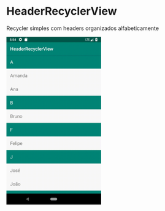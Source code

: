 # HeaderRecyclerView

Recycler simples com headers organizados alfabeticamente

<img src="recyclerview.gif" width="49%">

